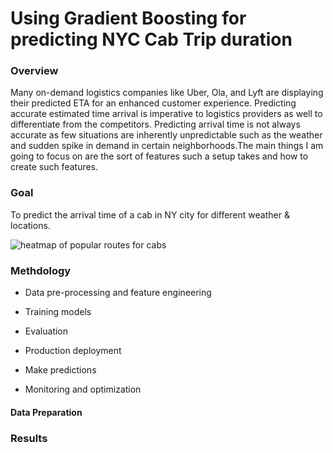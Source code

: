 # Using Gradient Boosting for predicting NYC Cab Trip duration
### Overview 
Many on-demand logistics companies like Uber, Ola, and Lyft are displaying their predicted ETA for an enhanced customer experience. Predicting accurate estimated time arrival is imperative to logistics providers as well to differentiate from the competitors. Predicting arrival time is not always accurate as few situations are inherently unpredictable such as the weather and sudden spike in demand in certain neighborhoods.The main things I am going to focus on are the sort of features such a setup takes and how to create such features. 


### Goal
To predict the arrival time of a cab in NY city for different weather & locations.

![heatmap of popular routes for cabs](https://github.com/sroy4/Predicting-ride-ETA-using-GBDT-/blob/main/pick%20up%20-drop%20off%20heat%20map.png)

### Methdology
* Data pre-processing and feature engineering

* Training models

* Evaluation

* Production deployment

* Make predictions

* Monitoring and optimization

#### Data Preparation

### Results
